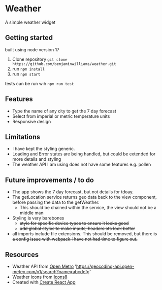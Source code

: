 # Weather

A simple weather widget

## Getting started

built using node version 17

1. Clone repository `git clone https://github.com/benjaminwilliams/weather.git`
2. run `npm install`
3. run `npm start`

tests can be run wih `npm run test`

## Features

* Type the name of any city to get the 7 day forecast
* Select from imperial or metric temperature units
* Responsive design

## Limitations
* I have kept the styling generic.
* Loading and Error states are being handled, but could be extended for more details and styling
* The weather API I am using does not have some features e.g. pollen

## Future improvements / to do
* The app shows the 7 day forecast, but not details for tdoay. 
* The getLocation service returns geo data back to the view component, before passing the data to the getWeather.
  * This should be chained within the service, the view should not be a middle man
* Styling is very barebones
  * ~~style for specific device types to ensure it looks good~~
  * ~~add global styles to make inputs, headers etc look better~~
* ~~all imports include file extensions. This should be removed, but there is a config issue with webpack I have not had time to figure out.~~

## Resources
* Weather API from [Open Metro](https://open-meteo.com)
      'https://geocoding-api.open-meteo.com/v1/search?name=abcdefg'
* Weather icons from  [Icons8](https://icons8.com)
* Created with [Create React App](https://create-react-app.dev/)
